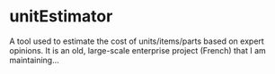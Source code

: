 # unitEstimator
A tool used to estimate the cost of units/items/parts based on expert opinions.  It is an old, large-scale enterprise project (French) that I am maintaining...
